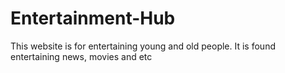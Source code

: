 # Entertainment-Hub
This website is for entertaining  young and old people. It is found entertaining news, movies and etc
